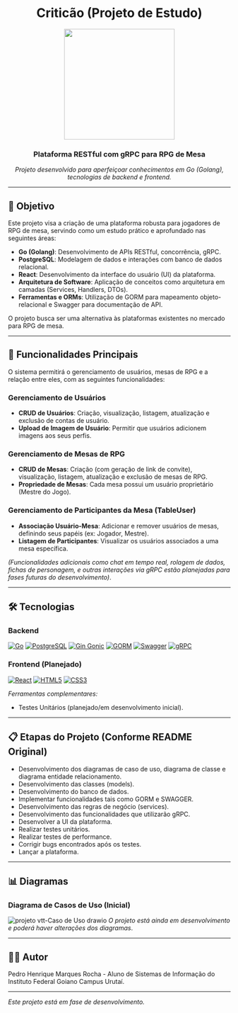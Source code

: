 <div align = "center"> <h1>Criticão (Projeto de Estudo)</h1></div>
<div align="center"><img src="https://github.com/user-attachments/assets/a478f526-e66e-41de-a6e9-1379f93c5f88" width="250px">
</div>
<div align="center">
  <h3>Plataforma RESTful com gRPC para RPG de Mesa</h3>
  <p><i>Projeto desenvolvido para aperfeiçoar conhecimentos em Go (Golang), tecnologias de backend e frontend.</i></p>
</div>

---

## 🧠 Objetivo
Este projeto visa a criação de uma plataforma robusta para jogadores de RPG de mesa, servindo como um estudo prático e aprofundado nas seguintes áreas:
- **Go (Golang)**: Desenvolvimento de APIs RESTful, concorrência, gRPC.
- **PostgreSQL**: Modelagem de dados e interações com banco de dados relacional.
- **React**: Desenvolvimento da interface do usuário (UI) da plataforma.
- **Arquitetura de Software**: Aplicação de conceitos como arquitetura em camadas (Services, Handlers, DTOs).
- **Ferramentas e ORMs**: Utilização de GORM para mapeamento objeto-relacional e Swagger para documentação de API.

O projeto busca ser uma alternativa às plataformas existentes no mercado para RPG de mesa.

---

## 🚀 Funcionalidades Principais
O sistema permitirá o gerenciamento de usuários, mesas de RPG e a relação entre eles, com as seguintes funcionalidades:

### Gerenciamento de Usuários
- **CRUD de Usuários**: Criação, visualização, listagem, atualização e exclusão de contas de usuário.
- **Upload de Imagem de Usuário**: Permitir que usuários adicionem imagens aos seus perfis.

### Gerenciamento de Mesas de RPG
- **CRUD de Mesas**: Criação (com geração de link de convite), visualização, listagem, atualização e exclusão de mesas de RPG.
- **Propriedade de Mesas**: Cada mesa possui um usuário proprietário (Mestre do Jogo).

### Gerenciamento de Participantes da Mesa (TableUser)
- **Associação Usuário-Mesa**: Adicionar e remover usuários de mesas, definindo seus papéis (ex: Jogador, Mestre).
- **Listagem de Participantes**: Visualizar os usuários associados a uma mesa específica.

*(Funcionalidades adicionais como chat em tempo real, rolagem de dados, fichas de personagem, e outras interações via gRPC estão planejadas para fases futuras do desenvolvimento)*.

---

## 🛠 Tecnologias
### Backend
[![Go](https://img.shields.io/badge/Go-00ADD8?style=for-the-badge&logo=go&logoColor=white)](https://golang.org/)
[![PostgreSQL](https://img.shields.io/badge/PostgreSQL-316192?style=for-the-badge&logo=postgresql&logoColor=white)](https://www.postgresql.org/)
[![Gin Gonic](https://img.shields.io/badge/Gin%20Gonic-009485?style=for-the-badge&logo=gin&logoColor=white)](https://gin-gonic.com/)
[![GORM](https://img.shields.io/badge/GORM-C42B9F?style=for-the-badge&logo=gorm&logoColor=white)](https://gorm.io/)
[![Swagger](https://img.shields.io/badge/Swagger-85EA2D?style=for-the-badge&logo=swagger&logoColor=black)](https://swagger.io/)
[![gRPC](https://img.shields.io/badge/gRPC-4283F3?style=for-the-badge&logo=grpc&logoColor=white)](https://grpc.io/)

### Frontend (Planejado)
[![React](https://img.shields.io/badge/React-20232A?style=for-the-badge&logo=react&logoColor=61DAFB)](https://reactjs.org/)
[![HTML5](https://img.shields.io/badge/HTML5-E34F26?style=for-the-badge&logo=html5&logoColor=white)](https://developer.mozilla.org/en-US/docs/Web/Guide/HTML/HTML5)
[![CSS3](https://img.shields.io/badge/CSS3-1572B6?style=for-the-badge&logo=css3&logoColor=white)](https://developer.mozilla.org/en-US/docs/Web/CSS)

*Ferramentas complementares:*
- Testes Unitários (planejado/em desenvolvimento inicial).

---

## 📋 Etapas do Projeto (Conforme README Original)
- Desenvolvimento dos diagramas de caso de uso, diagrama de classe e diagrama entidade relacionamento.
- Desenvolvimento das classes (models).
- Desenvolvimento do banco de dados.
- Implementar funcionalidades tais como GORM e SWAGGER.
- Desenvolvimento das regras de negócio (services).
- Desenvolvimento das funcionalidades que utilizarão gRPC.
- Desenvolver a UI da plataforma.
- Realizar testes unitários.
- Realizar testes de performance.
- Corrigir bugs encontrados após os testes.
- Lançar a plataforma.

---

## 📊 Diagramas
### Diagrama de Casos de Uso (Inicial)
![projeto vtt-Caso de Uso drawio](https://github.com/user-attachments/assets/4ecb1797-9342-4c5a-aa71-516118f249bd)
*O projeto está ainda em desenvolvimento e poderá haver alterações dos diagramas*.

---

## 🧑‍💻 Autor
Pedro Henrique Marques Rocha - Aluno de Sistemas de Informação do Instituto Federal Goiano Campus Urutaí.

---
*Este projeto está em fase de desenvolvimento.*
